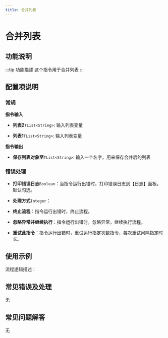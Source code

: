 ```yaml
---
title: 合并列表
---
```


# 合并列表

## 功能说明

:::tip 功能描述
这个指令用于合并列表
:::

## 配置项说明

### 常规

**指令输入**

- **列表2**`TList<String>`: 输入列表变量

- **列表1**`TList<String>`: 输入列表变量


**指令输出**

- **保存列表对象至**`TList<String>`: 输入一个名字，用来保存合并后的列表

### 错误处理

- **打印错误日志**`Boolean`：当指令运行出错时，打印错误日志到【日志】面板。默认勾选。

- **处理方式**`Integer`：

 - **终止流程**：指令运行出错时，终止流程。

 - **忽略异常并继续执行**：指令运行出错时，忽略异常，继续执行流程。

 - **重试此指令**：指令运行出错时，重试运行指定次数指令，每次重试间隔指定时长。

## 使用示例

流程逻辑描述：

## 常见错误及处理

无

## 常见问题解答

无

